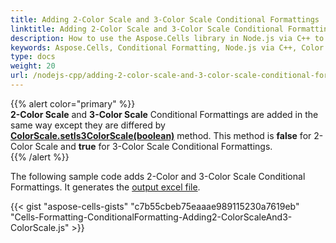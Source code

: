 ```yaml
---  
title: Adding 2-Color Scale and 3-Color Scale Conditional Formattings 
linktitle: Adding 2-Color Scale and 3-Color Scale Conditional Formattings  
description: How to use the Aspose.Cells library in Node.js via C++ to add conditional formatting for two color ratios and three color ratios. By adjusting these criteria, you have more control over how cells look and appear.  
keywords: Aspose.Cells, Conditional Formatting, Node.js via C++, Color Ratio, Two Color Scale, Three Color Scale  
type: docs  
weight: 20  
url: /nodejs-cpp/adding-2-color-scale-and-3-color-scale-conditional-formattings/  
---  
```


{{% alert color="primary" %}}  
**2-Color Scale** and **3-Color Scale** Conditional Formattings are added in the same way except they are differed by [**ColorScale.setIs3ColorScale(boolean)**](https://reference.aspose.com/cells/nodejs-cpp/colorscale/#setIs3ColorScale-boolean-) method. This method is **false** for 2-Color Scale and **true** for 3-Color Scale Conditional Formattings.  
{{% /alert %}}  

The following sample code adds 2-Color and 3-Color Scale Conditional Formattings. It generates the [output excel file](5115058.xlsx).  

{{< gist "aspose-cells-gists" "c7b55cbeb75eaaae989115230a7619eb" "Cells-Formatting-ConditionalFormatting-Adding2-ColorScaleAnd3-ColorScale.js" >}}

  